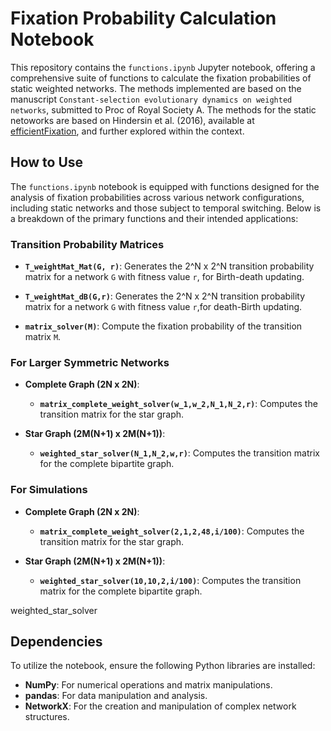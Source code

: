 
# Fixation Probability Calculation Notebook

This repository contains the `functions.ipynb` Jupyter notebook, offering a comprehensive suite of functions to calculate the fixation probabilities of static weighted networks. The methods implemented are based on the manuscript `Constant-selection evolutionary dynamics on weighted networks`, submitted to Proc of Royal Society A. The methods for the static netoworks are based on Hindersin et al. (2016), available at [efficientFixation](https://github.com/hindersin/efficientFixation), and further explored within the context.
## How to Use

The `functions.ipynb` notebook is equipped with functions designed for the analysis of fixation probabilities across various network configurations, including static networks and those subject to temporal switching. Below is a breakdown of the primary functions and their intended applications:

### Transition Probability Matrices

- **`T_weightMat_Mat(G, r)`**: Generates the 2^N x 2^N transition probability matrix for a network `G` with fitness value `r`, for Birth-death updating.

- **`T_weightMat_dB(G,r)`**: Generates the 2^N x 2^N transition probability matrix for a network `G` with fitness value `r`,for death-Birth updating.

- **`matrix_solver(M)`**: Compute the fixation probability of the transition matrix `M`.


### For Larger Symmetric Networks

- **Complete Graph  (2N x 2N)**: 
  - **`matrix_complete_weight_solver(w_1,w_2,N_1,N_2,r)`**: Computes the transition matrix for the star graph.


- **Star Graph  (2M(N+1) x 2M(N+1))**:
  - **`weighted_star_solver(N_1,N_2,w,r)`**:  Computes the transition matrix for the complete bipartite graph.


### For Simulations

- **Complete Graph  (2N x 2N)**: 
  - **`matrix_complete_weight_solver(2,1,2,48,i/100)`**: Computes the transition matrix for the star graph.


- **Star Graph  (2M(N+1) x 2M(N+1))**:
  - **`weighted_star_solver(10,10,2,i/100)`**:  Computes the transition matrix for the complete bipartite graph.

weighted_star_solver
## Dependencies

To utilize the notebook, ensure the following Python libraries are installed:

- **NumPy**: For numerical operations and matrix manipulations.
- **pandas**: For data manipulation and analysis.
- **NetworkX**: For the creation and manipulation of complex network structures.



